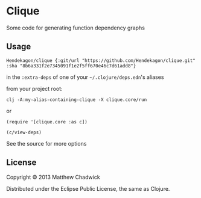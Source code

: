 # Clique

Some code for generating function dependency graphs

## Usage


`Hendekagon/clique {:git/url "https://github.com/Hendekagon/clique.git" :sha "8b6a331f2e7345091f1e2f5ff670e46c7d61add8"}`

in the `:extra-deps` of one of your `~/.clojure/deps.edn`'s aliases

from your project root:

`clj -A:my-alias-containing-clique -X clique.core/run`

or

```
(require '[clique.core :as c])

(c/view-deps)
```

See the source for more options



## License

Copyright © 2013 Matthew Chadwick

Distributed under the Eclipse Public License, the same as Clojure.
